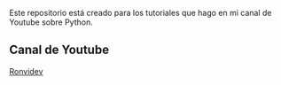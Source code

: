 Este repositorio está creado para los tutoriales que hago en mi canal de Youtube sobre Python.

## Canal de Youtube
[Ronvidev](https://www.youtube.com/channel/UCOTygvobkv7i_OPke_hG72A)